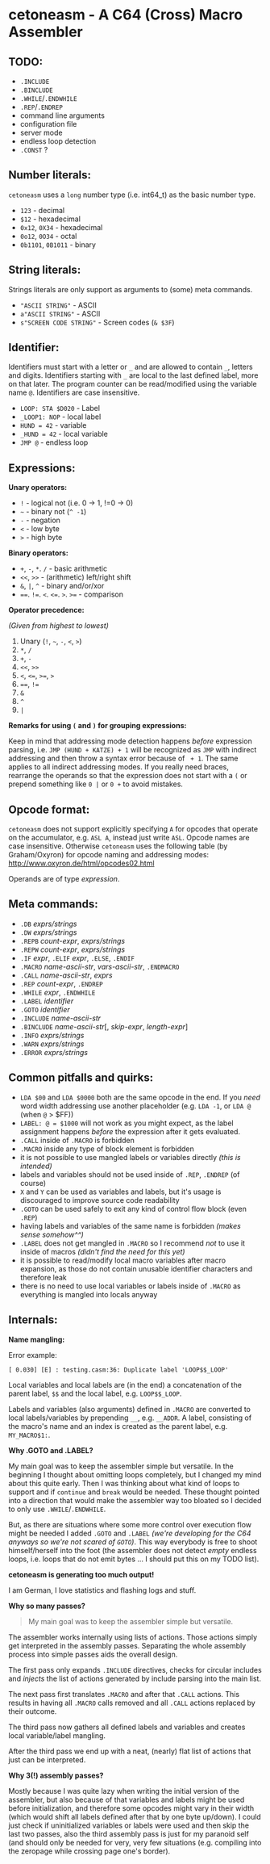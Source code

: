 cetoneasm - A C64 (Cross) Macro Assembler
=========================================

TODO:
--

* `.INCLUDE`
* `.BINCLUDE`
* `.WHILE`/`.ENDWHILE`
* `.REP`/`.ENDREP`
* command line arguments
* configuration file
* server mode
* endless loop detection
* `.CONST` ?

Number literals:
--
`cetoneasm` uses a `long` number type (i.e. int64_t) as the basic number type.

* `123` - decimal
* `$12` - hexadecimal
* `0x12`, `0X34` - hexadecimal
* `0o12`, `0O34` - octal
* `0b1101`, `0B1011` - binary


String literals:
--
Strings literals are only support as arguments to (some) meta commands.

* `"ASCII STRING"` - ASCII
* `a"ASCII STRING"` - ASCII
* `s"SCREEN CODE STRING"` - Screen codes (`& $3F`)


Identifier:
--
Identifiers must start with a letter or `_` and are allowed to contain `_`, 
letters and digits. Identifiers starting with `_` are local to the last
defined label, more on that later. The program counter can be read/modified
using the variable name `@`. Identifiers are case insensitive.

* `LOOP: STA $D020` - Label
* `_LOOP1: NOP` - local label
* `HUND = 42` - variable   
* `_HUND = 42` - local variable
* `JMP @` - endless loop


Expressions:
--
**Unary operators:**

* `!` - logical not (i.e. 0 -> 1, !=0 -> 0)
* `~` - binary not (`^ -1`)
* `-` - negation
* `<` - low byte
* `>` - high byte

**Binary operators:**
 
* `+`, `-`, `*`. `/` - basic arithmetic
* `<<`, `>>` - (arithmetic) left/right shift
* `&`, `|`, `^` - binary and/or/xor
* `==`. `!=`. `<`. `<=`. `>`. `>=` - comparison  

**Operator precedence:**

*(Given from highest to lowest)*

1. Unary (`!`, `~`, `-`, `<`, `>`)
2. `*`, `/`
3. `+`, `-`
4. `<<`, `>>`
5. `<`, `<=`, `>=`, `>`
6. `==`, `!=`
7. `&`
8. `^`
9. `|`
 
**Remarks for using `(` and `)` for grouping expressions:**

Keep in mind that addressing mode detection happens *before* expression parsing,
i.e. `JMP (HUND + KATZE) + 1` will be recognized as `JMP` with indirect 
addressing and then throw a syntax error because of ` + 1`. The same applies
to all indirect addressing modes. If you really need braces, rearrange the
operands so that the expression does not start with a `(` or prepend something
 like `0 |` or `0 +` to avoid mistakes.

Opcode format:
--
`cetoneasm` does not support explicitly specifying `A` for opcodes that operate
on the accumulator, e.g. `ASL A`, instead just write `ASL`. Opcode names are
case insensitive.
Otherwise `cetoneasm` uses the following table (by Graham/Oxyron) for opcode naming 
and addressing modes: http://www.oxyron.de/html/opcodes02.html

Operands are of type *expression*.

Meta commands:
--
* `.DB` *exprs/strings* 
* `.DW` *exprs/strings* 
* `.REPB` *count-expr*, *exprs/strings* 
* `.REPW` *count-expr*, *exprs/strings* 
* `.IF` *expr*, `.ELIF` *expr*, `.ELSE`, `.ENDIF`
* `.MACRO` *name-ascii-str*, *vars-ascii-str*, `.ENDMACRO`
* `.CALL` *name-ascii-str*, *exprs*
* `.REP` *count-expr*, `.ENDREP`
* `.WHILE` *expr*, `.ENDWHILE`
* `.LABEL` *identifier*
* `.GOTO` *identifier*
* `.INCLUDE` *name-ascii-str*
* `.BINCLUDE` *name-ascii-str*[, *skip-expr*, *length-expr*]
* `.INFO` *exprs/strings*
* `.WARN` *exprs/strings*
* `.ERROR` *exprs/strings*

Common pitfalls and quirks:
---

* `LDA $00` and `LDA $0000` both are the same opcode in the end. If you *need*
  word width addressing use another placeholder (e.g. `LDA -1`, or `LDA @` (when
  `@` > $FF))
* `LABEL: @ = $1000` will not work as you might expect, as the label assignment
  happens *before* the expression after it gets evaluated. 
* `.CALL` inside of `.MACRO` is forbidden
* `.MACRO` inside any type of block element is forbidden
* it is not possible to use mangled labels or variables directly *(this is intended)*
* labels and variables should not be used inside of `.REP`, `.ENDREP` (of course)
* `X` and `Y` can be used as variables and labels, but it's usage is discouraged
  to improve source code readability
* `.GOTO` can be used safely to exit any kind of control flow block (even `.REP`) 
* having labels and variables of the same name is forbidden *(makes sense somehow^^)* 
* `.LABEL` does not get mangled in `.MACRO` so I recommend *not* to use it inside
  of macros *(didn't find the need for this yet)*
* it is possible to read/modify local macro variables after macro expansion, as those
  do not contain unusable identifier characters and therefore leak
* there is no need to use local variables or labels inside of `.MACRO` as everything
  is mangled into locals anyway

Internals:
--
**Name mangling:**

Error example:

    [ 0.030] [E] : testing.casm:36: Duplicate label 'LOOP$$_LOOP'

Local variables and local labels are (in the end) a concatenation of the parent
label, `$$` and the local label, e.g. `LOOP$$_LOOP`.

Labels and variables (also arguments) defined in `.MACRO` are converted to local
labels/variables by prepending `__`, e.g. `__ADDR`. A label, consisting of the
macro's name and an index is created as the parent label, e.g. `MY_MACRO$1:`.

**Why .GOTO and .LABEL?**

My main goal was to keep the assembler simple but versatile. In the beginning I
thought about omitting loops completely, but I changed my mind about this quite
early. Then I was thinking about what kind of loops to support and if `continue`
and `break` would be needed. These thought pointed into a direction that would
make the assembler way too bloated so I decided to only use `.WHILE`/`.ENDWHILE`.

But, as there are situations where some more control over execution flow might be
needed I added `.GOTO` and `.LABEL` *(we're developing for the C64 anyways so
we're not scared of `GOTO`)*. This way everybody is free to shoot himself/herself
into the foot (the assembler does not detect *empty* endless loops, i.e. loops that
do not emit bytes ... I should put this on my TODO list).

**cetoneasm is generating too much output!**

I am German, I love statistics and flashing logs and stuff.

**Why so many passes?**

> My main goal was to keep the assembler simple but versatile.

The assembler works internally using lists of actions. Those actions simply get
interpreted in the assembly passes. Separating the whole assembly process into
simple passes aids the overall design.

The first pass only expands `.INCLUDE` directives, checks for circular includes
and *injects* the list of actions generated by include parsing into the main
list. 

The next pass first translates `.MACRO` and after that `.CALL` actions. This
results in having all `.MACRO` calls removed and all `.CALL` actions replaced
by their outcome.

The third pass now gathers all defined labels and variables and creates local
variable/label mangling.

After the third pass we end up with a neat, (nearly) flat list of actions that
just can be interpreted.

**Why 3(!) assembly passes?**

Mostly because I was quite lazy when writing the initial version of the assembler,
but also because of that variables and labels might be used before initialization,
and therefore some opcodes might vary in their width (which would shift all labels
defined after that by one byte up/down). I could just check if uninitialized 
variables or labels were used and then skip the last two passes, also the third
assembly pass is just for my paranoid self (and should only be needed for very,
very few situations (e.g. compiling into the zeropage while crossing page one's
border). 

  